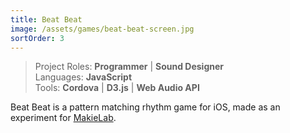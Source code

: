 ```yaml
---
title: Beat Beat
image: /assets/games/beat-beat-screen.jpg
sortOrder: 3
---
```


> Project Roles: **Programmer** | **Sound Designer**\
> Languages: **JavaScript**\
> Tools: **Cordova** | **D3.js** | **Web Audio API**

Beat Beat is a pattern matching rhythm game for iOS, made as an experiment for
[MakieLab](https://mymakie.com/).
